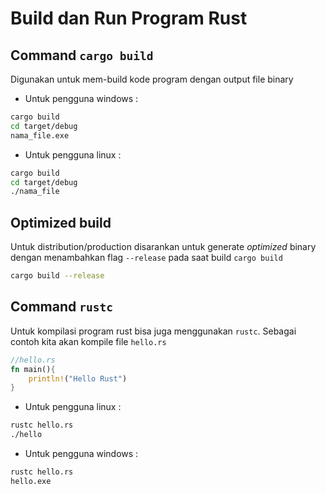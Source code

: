 # Build dan Run Program Rust

## Command `cargo build`
Digunakan untuk mem-build kode program dengan output file binary
- Untuk pengguna windows :
```bash
cargo build
cd target/debug
nama_file.exe
```
- Untuk pengguna linux :
```bash
cargo build
cd target/debug
./nama_file
```

## Optimized build
Untuk distribution/production disarankan untuk generate *optimized* binary dengan menambahkan flag `--release` pada saat build `cargo build`

```bash
cargo build --release
```

## Command `rustc`
Untuk kompilasi program rust bisa juga menggunakan `rustc`.
Sebagai contoh kita akan kompile file `hello.rs`

```rust
//hello.rs
fn main(){
    println!("Hello Rust")
}
```

- Untuk pengguna linux :
```bash
rustc hello.rs
./hello
```
- Untuk pengguna windows :
```bash
rustc hello.rs
hello.exe
```
